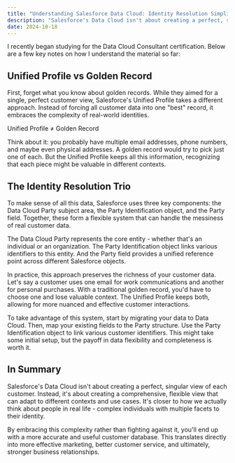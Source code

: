 ```yaml
---
title: "Understanding Salesforce Data Cloud: Identity Resolution Simplified"
description: "Salesforce's Data Cloud isn't about creating a perfect, singular view of each customer. Instead, it's about creating a comprehensive, flexible view that can adapt to different contexts and use cases."
date: 2024-10-18
---
```


I recently began studying for the Data Cloud Consultant certification. Below are a few key notes on how I understand the material so far:

## Unified Profile vs Golden Record

First, forget what you know about golden records. While they aimed for a single, perfect customer view, Salesforce's Unified Profile takes a different approach. Instead of forcing all customer data into one "best" record, it embraces the complexity of real-world identities.

Unified Profile ≠ Golden Record

Think about it: you probably have multiple email addresses, phone numbers, and maybe even physical addresses. A golden record would try to pick just one of each. But the Unified Profile keeps all this information, recognizing that each piece might be valuable in different contexts.

## The Identity Resolution Trio

To make sense of all this data, Salesforce uses three key components: the Data Cloud Party subject area, the Party Identification object, and the Party field. Together, these form a flexible system that can handle the messiness of real customer data.

The Data Cloud Party represents the core entity - whether that's an individual or an organization. The Party Identification object links various identifiers to this entity. And the Party field provides a unified reference point across different Salesforce objects.

In practice, this approach preserves the richness of your customer data. Let's say a customer uses one email for work communications and another for personal purchases. With a traditional golden record, you'd have to choose one and lose valuable context. The Unified Profile keeps both, allowing for more nuanced and effective customer interactions.


To take advantage of this system, start by migrating your data to Data Cloud. Then, map your existing fields to the Party structure. Use the Party Identification object to link various customer identifiers. This might take some initial setup, but the payoff in data flexibility and completeness is worth it.

## In Summary

Salesforce's Data Cloud isn't about creating a perfect, singular view of each customer. Instead, it's about creating a comprehensive, flexible view that can adapt to different contexts and use cases. It's closer to how we actually think about people in real life - complex individuals with multiple facets to their identity.

By embracing this complexity rather than fighting against it, you'll end up with a more accurate and useful customer database. This translates directly into more effective marketing, better customer service, and ultimately, stronger business relationships.

